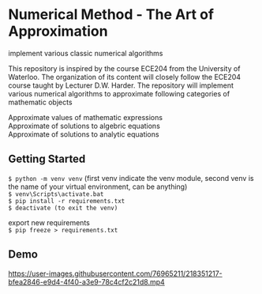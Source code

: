 # Numerical Method - The Art of Approximation
implement various classic numerical algorithms 

This repository is inspired by the course ECE204 from the University of Waterloo. The organization of its content will closely follow the ECE204 course taught by Lecturer D.W. Harder. The repository will implement various numerical algorithms to approximate following categories of mathematic objects

Approximate values of mathematic expressions<br>
Approximate of solutions to algebric equations<br>
Approximate of solutions to analytic equations<br>

## Getting Started
`$ python -m venv venv` (first venv indicate the venv module, second venv is the name of your virtual environment, can be anything)<br>
`$ venv\Scripts\activate.bat` <br>
`$ pip install -r requirements.txt` <br>
`$ deactivate (to exit the venv)` <br>

export new requirements <br>
`$ pip freeze > requirements.txt`

## Demo
https://user-images.githubusercontent.com/76965211/218351217-bfea2846-e9d4-4f40-a3e9-78c4cf2c21d8.mp4

